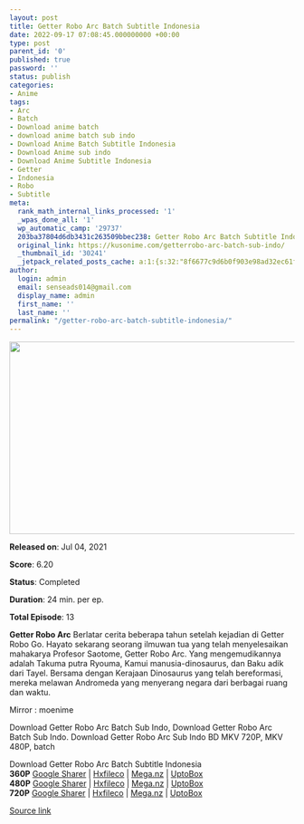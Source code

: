 ```yaml
---
layout: post
title: Getter Robo Arc Batch Subtitle Indonesia
date: 2022-09-17 07:08:45.000000000 +00:00
type: post
parent_id: '0'
published: true
password: ''
status: publish
categories:
- Anime
tags:
- Arc
- Batch
- Download anime batch
- download anime batch sub indo
- Download Anime Batch Subtitle Indonesia
- Download Anime sub indo
- Download Anime Subtitle Indonesia
- Getter
- Indonesia
- Robo
- Subtitle
meta:
  rank_math_internal_links_processed: '1'
  _wpas_done_all: '1'
  wp_automatic_camp: '29737'
  203ba37804d6db3431c263509bbec238: Getter Robo Arc Batch Subtitle Indonesia
  original_link: https://kusonime.com/getterrobo-arc-batch-sub-indo/
  _thumbnail_id: '30241'
  _jetpack_related_posts_cache: a:1:{s:32:"8f6677c9d6b0f903e98ad32ec61f8deb";a:2:{s:7:"expires";i:1663441867;s:7:"payload";a:3:{i:0;a:1:{s:2:"id";i:29871;}i:1;a:1:{s:2:"id";i:29796;}i:2;a:1:{s:2:"id";i:30055;}}}}
author:
  login: admin
  email: senseads014@gmail.com
  display_name: admin
  first_name: ''
  last_name: ''
permalink: "/getter-robo-arc-batch-subtitle-indonesia/"
---
```

<p><img width="588" height="340" src="{{ site.baseurl }}/assets/2022/09/Getter-Robo-Arc-588x340.jpg" class="attachment-thumb-large size-thumb-large wp-post-image" alt="" loading="lazy" title="Getter Robo Arc Batch Subtitle Indonesia" srcset="https://kusonime.com/wp-content/uploads/2021/09/Getter-Robo-Arc-588x340.jpg 588w, https://kusonime.com/wp-content/uploads/2021/09/Getter-Robo-Arc-300x173.jpg 300w, https://kusonime.com/wp-content/uploads/2021/09/Getter-Robo-Arc-768x444.jpg 768w, https://kusonime.com/wp-content/uploads/2021/09/Getter-Robo-Arc-520x301.jpg 520w, https://kusonime.com/wp-content/uploads/2021/09/Getter-Robo-Arc.jpg 1000w" sizes="(max-width: 588px) 100vw, 588px" />
<p><b>Released on</b>: Jul 04, 2021</p>
<p>
<p><b>Score</b>: 6.20</p>
<p>
<p><b>Status</b>: Completed</p>
<p>
<p><b>Duration</b>: 24 min. per ep.</p>
<p>
<p><b>Total Episode</b>: 13</p>
<p>
<p><strong>Getter Robo Arc</strong> Berlatar cerita beberapa tahun setelah kejadian di Getter Robo Go. Hayato sekarang seorang ilmuwan tua yang telah menyelesaikan mahakarya Profesor Saotome, Getter Robo Arc. Yang mengemudikannya adalah Takuma putra Ryouma, Kamui manusia-dinosaurus, dan Baku adik dari Tayel. Bersama dengan Kerajaan Dinosaurus yang telah bereformasi, mereka melawan Andromeda yang menyerang negara dari berbagai ruang dan waktu.</p>
<p>
<p>Mirror : moenime</p>
<p>
<p>Download Getter Robo Arc Batch Sub Indo, Download Getter Robo Arc Batch Sub Indo. Download Getter Robo Arc Sub Indo BD MKV 720P, MKV 480P, batch</p>
<p>
<div class="smokeddl">
<div class="smokettl">Download Getter Robo Arc Batch Subtitle Indonesia</div>
<div class="smokeurl"><strong>360P</strong> <a href="https://acefile.co/f/56218237/kusonime-getter-robo-arc-360p-rar" target="_blank" rel="noopener noreferrer">Google Sharer</a> | <a href="https://hxfile.co/s44hocfdkfum" target="_blank" rel="noopener">Hxfileco</a> | <a href="https://mega.nz/file/iZ5SEKjS#mr6VUYi0QFT62i9JxZP-apYLUUT78k4Aqs_1ExgIkKo" target="_blank" rel="noopener">Mega.nz</a> | <a href="https://uptobox.com/l7y6wvdbp8xa" target="_blank" rel="noopener">UptoBox</a></div>
<div class="smokeurl"><strong>480P</strong> <a href="https://acefile.co/f/56218239/kusonime-getter-robo-arc-480p-rar" target="_blank" rel="noopener noreferrer">Google Sharer</a> | <a href="https://hxfile.co/c5cjzeaqo828" target="_blank" rel="noopener">Hxfileco</a> | <a href="https://mega.nz/file/fRxESQ4b#Q31GIkpbiiHPXQ9OgnlBVAtjPEST9ZiKuVgagPm61WI" target="_blank" rel="noopener">Mega.nz</a> | <a href="https://uptobox.com/wmp5y2q0k6uw" target="_blank" rel="noopener">UptoBox</a></div>
<div class="smokeurl"><strong>720P</strong> <a href="https://acefile.co/f/56218244/kusonime-getter-robo-arc-720p-rar" target="_blank" rel="noopener noreferrer">Google Sharer</a> | <a href="https://hxfile.co/bhl7owmo8o5k" target="_blank" rel="noopener">Hxfileco</a> | <a href="https://mega.nz/file/zAx0UCab#VStihvOPURWznzurIPEcUBE8o7JfXRGJTo5DKXeGAJY" target="_blank" rel="noopener">Mega.nz</a> | <a href="https://uptobox.com/uyt1svhdg2qy" target="_blank" rel="noopener">UptoBox</a></div>
</div>
<p><a href="https://kusonime.com/getterrobo-arc-batch-sub-indo/">Source link </a></p>
